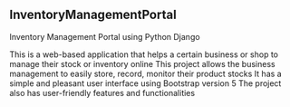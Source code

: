 ## InventoryManagementPortal
Inventory Management Portal using Python Django

This is a web-based application that helps a certain business or shop to manage their stock or inventory online 
This project allows the business management to easily store, record, monitor their product stocks
It has a simple and pleasant user interface using Bootstrap version 5
The project also has user-friendly features and functionalities
